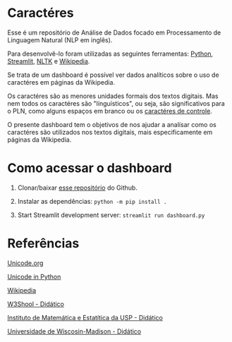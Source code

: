 # Caractéres

Esse é um repositório de Análise de Dados focado em Processamento de Linguagem Natural (NLP em inglês). 

Para desenvolvê-lo foram utilizadas as seguintes ferramentas: [Python](https://www.python.org/), [Streamlit](https://streamlit.io/), [NLTK](https://www.nltk.org/) e [Wikipedia](https://wikipedia.readthedocs.io/en/latest/).

Se trata de um dashboard é possível ver dados analíticos sobre o uso de caractéres em páginas da Wikipedia.

Os caractéres são as menores unidades formais dos textos digitais. Mas nem todos os caractéres são "línguísticos", ou seja, são significativos para o PLN, como alguns espaços em branco ou os [caractéres de controle](https://pt.wikipedia.org/wiki/Caractere_de_controle).

O presente dashboard tem o objetivos de nos ajudar a analísar como os caractéres são utilizados nos textos digitais, mais especificamente em páginas da Wikipedia.


# Como acessar o dashboard

1. Clonar/baixar [esse repositório](https://github.com/ti-a-go/characters-dashboard) do Github.

2. Instalar as dependências: `python -m pip install .`

3. Start Streamlit development server: `streamlit run dashboard.py`


# Referências

[Unicode.org](https://home.unicode.org/)

[Unicode in Python](https://docs.python.org/3/howto/unicode.html)

[Wikipedia](https://en.wikipedia.org/wiki/Unicode)

[W3Shool - Didático](https://www.w3schools.com/charsets/ref_html_utf8.asp)

[Instituto de Matemática e Estatítica da USP - Didático](https://www.ime.usp.br/~pf/algorithms/appendices/unicode.html)

[Universidade de Wiscosin-Madison - Didático](https://www.ssec.wisc.edu/~tomw/java/unicode.html)
